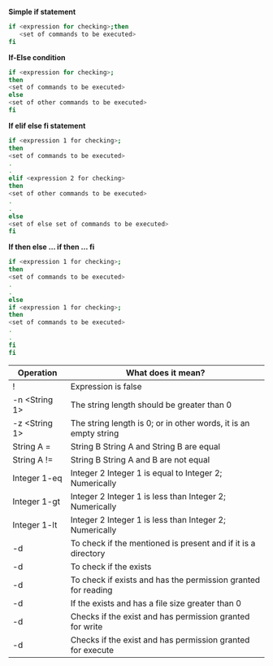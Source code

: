 **Simple if statement**

```bash
if <expression for checking>;then
   <set of commands to be executed>
fi
```

**If-Else condition**

```bash
if <expression for checking>;
then
<set of commands to be executed>
else
<set of other commands to be executed>
fi
```

**If elif else fi statement**

```bash
if <expression 1 for checking>;
then
<set of commands to be executed>
.
.
elif <expression 2 for checking>
then
<set of other commands to be executed>
.
.
else
<set of else set of commands to be executed>
fi
```

**If then else … if then … fi**

```bash
if <expression 1 for checking>;
then
<set of commands to be executed>
.
.
else
if <expression 1 for checking>;
then
<set of commands to be executed>
.
.
fi
fi
```

| Operation |	What does it mean? |
|---|---|
|! <Expression>	| Expression is false|
|-n <String 1>	| The string length should be greater than 0 |
|-z <String 1>	| The string length is 0; or in other words, it is an empty string|
|String A = |String B	String A and String B are equal|
|String A != |String B	String A and B are not equal|
|Integer 1-eq |Integer 2	Integer 1 is equal to Integer 2; Numerically|
|Integer 1-gt |Integer 2	Integer 1 is less than Integer 2; Numerically|
|Integer 1-lt |Integer 2	Integer 1 is less than Integer 2; Numerically|
|-d <File>	|To check if the <File> mentioned is present and if it is a directory|
|-d <File>	|To check if the <File> exists|
|-d <File>	|To check if <File> exists and has the permission granted for reading|
|-d <File>	|If the <File> exists and has a file size greater than 0|
|-d <File>	|Checks if the <File> exist and has permission granted for write|
|-d <File>	|Checks if the <File> exist and has permission granted for execute|


